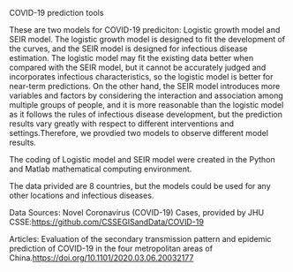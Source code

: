 COVID-19 prediction tools

These are two models for COVID-19 prediciton: Logistic growth model and SEIR model. The logistic growth model is designed to fit the development of the curves, and the SEIR model is designed for infectious disease estimation. The logistic model may fit the existing data better when compared with the SEIR model, but it cannot be accurately judged and incorporates infectious characteristics, so the logistic model is better for near-term predictions. On the other hand, the SEIR model introduces more variables and factors by considering the interaction and association among multiple groups of people, and it is more reasonable than the logistic model as it follows the rules of infectious disease development, but the prediction results vary greatly with respect to different interventions and settings.Therefore, we provdied two models to observe different model results. 

The coding of Logistic model and SEIR model were created in the Python and Matlab mathematical computing environment. 

The data privided are 8 countries, but the models could be used for any other locations and infectious diseases. 

Data Sources: Novel Coronavirus (COVID-19) Cases, provided by JHU CSSE:https://github.com/CSSEGISandData/COVID-19

Articles: 
Evaluation of the secondary transmission pattern and epidemic prediction of COVID-19 in the four metropolitan areas of China.https://doi.org/10.1101/2020.03.06.20032177